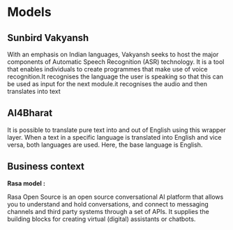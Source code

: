 
# Models

## Sunbird Vakyansh

With an emphasis on Indian languages, Vakyansh seeks to host the major components of Automatic Speech Recognition (ASR) technology. It is a tool that enables individuals to create programmes that make use of voice recognition.It recognises the language the user is speaking so that this can be used as input for the next module.it recognises the audio and then translates into text

## AI4Bharat

It is possible to translate pure text into and out of English using this wrapper layer. When a text in a specific language is translated into English and vice versa, both languages are used. Here, the base language is English.

## Business context

**Rasa model :**

Rasa Open Source is an open source conversational AI platform that allows you to understand and hold conversations, and connect to messaging channels and third party systems through a set of APIs. It supplies the building blocks for creating virtual (digital) assistants or chatbots.


